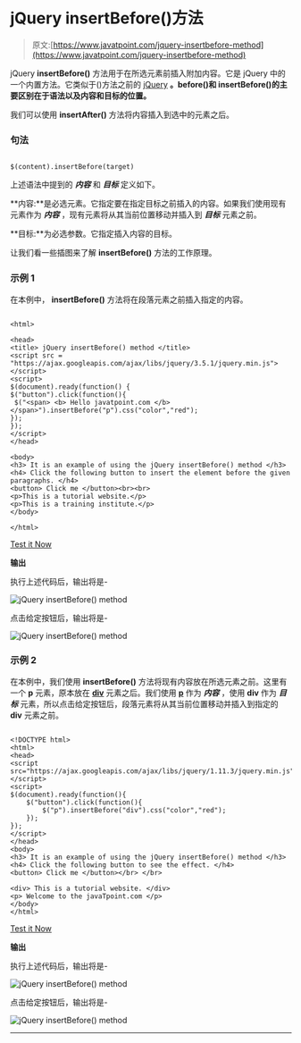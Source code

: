 # jQuery insertBefore()方法

> 原文:[https://www.javatpoint.com/jquery-insertbefore-method](https://www.javatpoint.com/jquery-insertbefore-method)

jQuery **insertBefore()** 方法用于在所选元素前插入附加内容。它是 jQuery 中的一个内置方法。它类似于()方法之前的 [jQuery](https://www.javatpoint.com/jquery-tutorial) **。before()和 insertBefore()的主要区别在于语法以及内容和目标的位置。**

我们可以使用 **insertAfter()** 方法将内容插入到选中的元素之后。

### 句法

```

$(content).insertBefore(target)

```

上述语法中提到的 ***内容*** 和 ***目标*** 定义如下。

**内容:**是必选元素。它指定要在指定目标之前插入的内容。如果我们使用现有元素作为 ***内容*** ，现有元素将从其当前位置移动并插入到 ***目标*** 元素之前。

**目标:**为必选参数。它指定插入内容的目标。

让我们看一些插图来了解 **insertBefore()** 方法的工作原理。

### 示例 1

在本例中， **insertBefore()** 方法将在段落元素之前插入指定的内容。

```

<html>

<head>
<title> jQuery insertBefore() method </title>
<script src = "https://ajax.googleapis.com/ajax/libs/jquery/3.5.1/jquery.min.js"> </script>
<script>
$(document).ready(function() {
$("button").click(function(){
 $("<span> <b> Hello javatpoint.com </b> </span>").insertBefore("p").css("color","red");  
});
});
</script>
</head>

<body>
<h3> It is an example of using the jQuery insertBefore() method </h3>
<h4> Click the following button to insert the element before the given paragraphs. </h4>
<button> Click me </button><br><br>
<p>This is a tutorial website.</p>  
<p>This is a training institute.</p>  
</body>

</html>

```

[Test it Now](https://www.javatpoint.com/oprweb/test.jsp?filename=jquery-insertbefore-method1)

**输出**

执行上述代码后，输出将是-

![jQuery insertBefore() method](../Images/21c15f538eb6e6b5eaf752deeb69c575.png)

点击给定按钮后，输出将是-

![jQuery insertBefore() method](../Images/fa770dfae1c24e30706dadbbab7b4bee.png)

### 示例 2

在本例中，我们使用 **insertBefore()** 方法将现有内容放在所选元素之前。这里有一个 **p** 元素，原本放在 **[div](https://www.javatpoint.com/html-div-tag)** 元素之后。我们使用 **[p](https://www.javatpoint.com/html-paragraph)** 作为 ***内容*** ，使用 **div** 作为 ***目标*** 元素，所以点击给定按钮后，段落元素将从其当前位置移动并插入到指定的 **div** 元素之前。

```

<!DOCTYPE html>  
<html>  
<head>  
<script src="https://ajax.googleapis.com/ajax/libs/jquery/1.11.3/jquery.min.js"></script>  
<script>  
$(document).ready(function(){  
    $("button").click(function(){  
        $("p").insertBefore("div").css("color","red");  
    });  
});  
</script>  
</head>  
<body>  
<h3> It is an example of using the jQuery insertBefore() method </h3>
<h4> Click the following button to see the effect. </h4>
<button> Click me </button></br> </br>

<div> This is a tutorial website. </div>  
<p> Welcome to the javaTpoint.com </p> 
</body>  
</html>

```

[Test it Now](https://www.javatpoint.com/oprweb/test.jsp?filename=jquery-insertbefore-method2)

**输出**

执行上述代码后，输出将是-

![jQuery insertBefore() method](../Images/69df70b52bbd12048626b595a289d230.png)

点击给定按钮后，输出将是-

![jQuery insertBefore() method](../Images/57f8a7e7684d6b1307600b12820506b1.png)

* * *